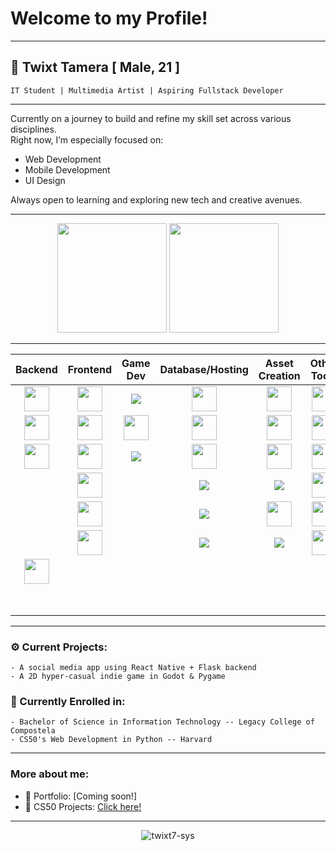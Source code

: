 # Welcome to my Profile!

<hr>

## 👤 Twixt Tamera   [ Male, 21 ]

    IT Student | Multimedia Artist | Aspiring Fullstack Developer
<hr>

Currently on a journey to build and refine my skill set across various disciplines.  
Right now, I’m especially focused on:

- Web Development  
- Mobile Development  
- UI Design

Always open to learning and exploring new tech and creative avenues.

<hr>
<p align="center">
<img src="https://github-readme-stats.vercel.app/api?username=twixt7-sys&theme=tokyonight&hide_border=true" height=175/>
<img src="https://github-readme-stats.vercel.app/api/top-langs/?username=twixt7-sys&layout=compact&theme=tokyonight&hide_border=true" height=175/>
</p>
<hr>

<table align="center">
  <thead>
    <tr>
      <th><div align="center">Backend</div></th>
      <th><div align="center">Frontend</div></th>
      <th><div align="center">Game Dev</div></th>
      <th><div align="center">Database/Hosting</div></th>
      <th><div align="center">Asset Creation</div></th>
      <th><div align="center">Other Tools</div></th>
      <th><div align="center">Languages</div></th>
    </tr>
  </thead>
  <tbody>

<tr>
  <td align="center"><img src="https://cdn.jsdelivr.net/gh/devicons/devicon/icons/flask/flask-original.svg" width="40"/></td>
  <td align="center"><img src="https://cdn.jsdelivr.net/gh/devicons/devicon/icons/react/react-original.svg" width="40"/></td>
  <td align="center"><img src="https://img.shields.io/badge/GDScript-blue?logo=godotengine&logoColor=white"/></td>
  <td align="center"><img src="https://cdn.jsdelivr.net/gh/devicons/devicon/icons/mysql/mysql-original.svg" width="40"/></td>
  <td align="center"><img src="https://cdn.jsdelivr.net/gh/devicons/devicon/icons/photoshop/photoshop-plain.svg" width="40"/></td>
  <td align="center"><img src="https://cdn.jsdelivr.net/gh/devicons/devicon/icons/git/git-original.svg" width="40"/></td>
  <td align="center"><img src="https://cdn.jsdelivr.net/gh/devicons/devicon/icons/python/python-original.svg" width="40"/></td>
</tr>

<tr>
  <td align="center"><img src="https://cdn.jsdelivr.net/gh/devicons/devicon/icons/django/django-plain.svg" width="40"/></td>
  <td align="center"><img src="https://cdn.jsdelivr.net/gh/devicons/devicon/icons/bootstrap/bootstrap-original.svg" width="40"/></td>
  <td align="center"><img src="https://cdn.jsdelivr.net/gh/devicons/devicon/icons/godot/godot-original.svg" width="40" /></td>
  <td align="center"><img src="https://cdn.jsdelivr.net/gh/devicons/devicon/icons/firebase/firebase-plain.svg" width="40"/></td>
  <td align="center"><img src="https://cdn.jsdelivr.net/gh/devicons/devicon/icons/premierepro/premierepro-original.svg" width="40"/></td>
  <td align="center"><img src="https://cdn.jsdelivr.net/gh/devicons/devicon/icons/vscode/vscode-original.svg" width="40"/></td>
  <td align="center"><img src="https://cdn.jsdelivr.net/gh/devicons/devicon/icons/php/php-original.svg" width="40"/></td>
</tr>

<tr>
  <td align="center"><img src="https://cdn.jsdelivr.net/gh/devicons/devicon/icons/fastapi/fastapi-original.svg" width="40"/></td>
  <td align="center"><img src="https://cdn.jsdelivr.net/gh/devicons/devicon/icons/html5/html5-original.svg" width="40"/></td>
  <td align="center"><img src="https://img.shields.io/badge/Pygame-37626C?style=for-the-badge&logo=python&logoColor=white"/></td>
  <td align="center"><img src="https://cdn.jsdelivr.net/gh/devicons/devicon/icons/mariadb/mariadb-original.svg" width="40"/></td>
  <td align="center"><img src="https://cdn.jsdelivr.net/gh/devicons/devicon/icons/aftereffects/aftereffects-original.svg" width="40"/></td>
  <td align="center"><img src="https://cdn.jsdelivr.net/gh/devicons/devicon/icons/postman/postman-original.svg" width="40"/></td>
  <td align="center"><img src="https://cdn.jsdelivr.net/gh/devicons/devicon/icons/java/java-original.svg" width="40"/></td>
</tr>

<tr>
  <td></td>
  <td align="center"><img src="https://cdn.jsdelivr.net/gh/devicons/devicon/icons/css3/css3-original.svg" width="40"/></td>
  <td align="center"></td>
  <td align="center"><img src="https://img.shields.io/badge/Planetscale-000000?logo=planetscale&logoColor=white"/></td>
  <td align="center"><img src="https://img.shields.io/badge/Lightroom-31A8FF?logo=adobe%20lightroom&logoColor=white"/></td>
  <td align="center"><img src="https://cdn.jsdelivr.net/gh/devicons/devicon/icons/powershell/powershell-original.svg" width="40"/></td>
  <td align="center"><img src="https://cdn.jsdelivr.net/gh/devicons/devicon/icons/cplusplus/cplusplus-original.svg" width="40"/></td>
</tr>

<tr>
  <td></td>
  <td align="center"><img src="https://cdn.jsdelivr.net/gh/devicons/devicon/icons/sass/sass-original.svg" width="40"/></td>
  <td align="center"></td>
  <td align="center"><img src="https://img.shields.io/badge/Railway-000000?logo=railway&logoColor=white"/></td>
  <td align="center"><img src="https://cdn.jsdelivr.net/gh/devicons/devicon/icons/blender/blender-original.svg" width="40"/></td>
  <td align="center"><img src="https://cdn.jsdelivr.net/gh/devicons/devicon/icons/expo/expo-original.svg" width="40"/></td>
  <td align="center"><img src="https://cdn.jsdelivr.net/gh/devicons/devicon/icons/c/c-original.svg" width="40"/></td>
</tr>

<tr>
  <td></td>
  <td align="center"><img src="https://img.shields.io/badge/React_Native-20232A?logo=react&logoColor=61DAFB&style=for-the-badge" width="40"/></td>
  <td align="center"></td>
  <td align="center"><img src="https://img.shields.io/badge/Render-121212?logo=render&logoColor=white"/></td>
  <td align="center"><img src="https://img.shields.io/badge/Aseprite-7D929E?logo=aseprite&logoColor=white"/></td>
  <td align="center"><img src="https://huggingface.co/front/assets/huggingface_logo-noborder.svg" width="40"/></td>
  <td align="center"><img src="https://cdn.jsdelivr.net/gh/devicons/devicon/icons/javascript/javascript-original.svg" width="40"/></td>
</tr>

<tr>
  <td align="center"><img src="https://smtlabs.io/images/angularJS-shield.svg" width="40"/></td>
  <td></td>
  <td></td>
  <td></td>
  <td></td>
  <td></td>
  <td align="center"><img src="https://cdn.jsdelivr.net/gh/devicons/devicon/icons/typescript/typescript-original.svg" width="40"/></td>
</tr>

<tr>
  <td></td>
  <td></td>
  <td></td>
  <td></td>
  <td></td>
  <td></td>
  <td align="center"><img src="https://cdn.jsdelivr.net/gh/devicons/devicon/icons/bash/bash-original.svg" width="40"/></td>
</tr>

  </tbody>
</table>

---

### ⚙️ Current Projects:
    - A social media app using React Native + Flask backend
    - A 2D hyper-casual indie game in Godot & Pygame

### 📖 Currently Enrolled in:
    - Bachelor of Science in Information Technology -- Legacy College of Compostela
    - CS50's Web Development in Python -- Harvard

---

### More about me:
- 📔 Portfolio: [Coming soon!]
- 📕 CS50 Projects: [Click here!](https://submit.cs50.io/users/twixt7-sys)

---

<p align="center">
  <img src="https://komarev.com/ghpvc/?username=twixt7-sys&label=Profile%20Views&color=blueviolet&style=flat" alt="twixt7-sys" />
</p>
